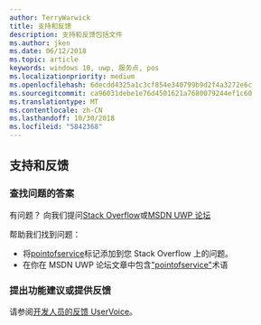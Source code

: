 ```yaml
---
author: TerryWarwick
title: 支持和反馈
description: 支持和反馈包括文件
ms.author: jken
ms.date: 06/12/2018
ms.topic: article
keywords: windows 10, uwp, 服务点, pos
ms.localizationpriority: medium
ms.openlocfilehash: 6decdd4325a1c3cf854e340799b9d2f4a3272e6c
ms.sourcegitcommit: ca96031debe1e76d4501621a7680079244ef1c60
ms.translationtype: MT
ms.contentlocale: zh-CN
ms.lasthandoff: 10/30/2018
ms.locfileid: "5842368"
---
```

## <a name="support-and-feedback"></a>支持和反馈

### <a name="find-answers-to-your-questions"></a>查找问题的答案

有问题？ 向我们提问[Stack Overflow](https://aka.ms/pos-stackoverflow)或[MSDN UWP 论坛](https://aka.ms/pos-msdn-uwpforum)

帮助我们找到问题：
- 将[pointofservice](https://aka.ms/pos-stackoverflow)标记添加到您 Stack Overflow 上的问题。 
- 在你在 MSDN UWP 论坛文章中包含["pointofservice"](https://aka.ms/pos-msdn-uwpforum)术语

### <a name="make-feature-suggestions-or-give-feedback"></a>提出功能建议或提供反馈
请参阅[开发人员的反馈 UserVoice](https://wpdev.uservoice.com/forums/110705-universal-windows-platform?category_id=202594)。